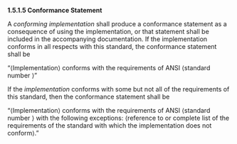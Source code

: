 **1.5.1.5 Conformance Statement** 

A *conforming implementation* shall produce a conformance statement as a consequence of using the implementation, or that statement shall be included in the accompanying documentation. If the implementation conforms in all respects with this standard, the conformance statement shall be 

“&#10216;Implementation&#10217; conforms with the requirements of ANSI &#10216;standard number &#10217;” 

If the *implementation* conforms with some but not all of the requirements of this standard, then the conformance statement shall be 

“&#10216;Implementation&#10217; conforms with the requirements of ANSI &#10216;standard number &#10217; with the following exceptions: &#10216;reference to or complete list of the requirements of the standard with which the implementation does not conform&#10217;.” 

